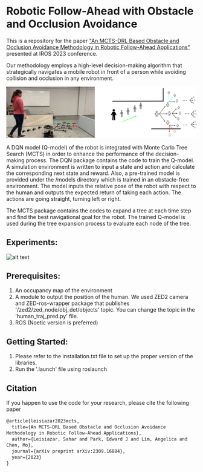 # Robotic Follow-Ahead with Obstacle and Occlusion Avoidance
This is a repository for the paper ["An MCTS-DRL Based Obstacle and Occlusion Avoidance Methodology in Robotic Follow-Ahead Applications"](https://arxiv.org/pdf/2309.16884.pdf) presented at IROS 2023 conference. 


Our methodology employs a high-level decision-making algorithm that strategically navigates a mobile robot in front of a person while 
avoiding collision and occlusion in any environment.

![alt text](images/Abstract-image.png)


A DQN model (Q-model) of the robot is integrated with Monte Carlo Tree Search (MCTS) in order to enhance the performance of the decision-making process. 
The DQN package contains the code to train the Q-model. A simulation environment is written to input a state and action and calculate the corresponding next state and reward. Also, a pre-trained model is provided under the /models directory which is trained in an obstacle-free environment. The model inputs the relative pose of the robot with respect to the human and outputs the expected return of taking each action. The actions are going straight, turning left or right.

The MCTS package contains the codes to expand a tree at each time step and find the best navigational goal for the robot. The trained Q-model is used during the tree expansion process to evaluate each node of the tree.

## Experiments:
![alt text](images/mcts.gif)

## Prerequisites:
1. An occupancy map of the environment
2. A module to output the position of the human. We used ZED2 camera and ZED-ros-wrapper package that publishes '/zed2/zed_node/obj_det/objects' topic. You can change the topic in the 'human_traj_pred.py' file.
3. ROS (Noetic version is preferred)

## Getting Started:
1. Please refer to the installation.txt file to set up the proper version of the libraries.
2. Run the '.launch' file using roslaunch 




## Citation
If you happen to use the code for your research, please cite the following paper

```
@article{leisiazar2023mcts,
  title={An MCTS-DRL Based Obstacle and Occlusion Avoidance Methodology in Robotic Follow-Ahead Applications},
  author={Leisiazar, Sahar and Park, Edward J and Lim, Angelica and Chen, Mo},
  journal={arXiv preprint arXiv:2309.16884},
  year={2023}
}

```
